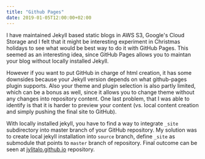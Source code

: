 ```yaml
---
title: "Github Pages"
date: 2019-01-05T12:00:00+02:00
---
```

I have maintained Jekyll based static blogs in AWS S3, Google's Cloud Storage and I felt that it might be interesting experiment in Christmas holidays to see what would be best way to do it with GitHub Pages. This seemed as an interesting idea, since GitHub Pages allows you to maintan your blog without locally installed Jekyll.

However if you want to put GitHub in charge of html creation, it has some downsides because your Jekyll version depends on what github-pages plugin supports. Also your theme and plugin selection is also partly limited, which can be a bonus as well, since it allows you to change theme without any changes into repository content. One last problem, that I was able to identify is that it is harder to preview your content (vs. local content creation and simply pushing the final site to GitHub).

With locally installed jekyll, you have to find a way to integrate `_site` subdirectory into master branch of your GitHub repository. My solution was to create local jekyll installation into `source` branch, define `_site` as submodule that points to `master` branch of repository. Final outcome can be seen at [jylitalo.github.io](http://github.com/jylitalo/jylitalo.github.io/) repository.
